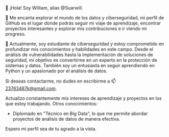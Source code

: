 👋 ¡Hola! Soy William, alias @Suarwill.

👀 Me encanta explorar el mundo de los datos y ciberseguridad, mi perfil de GitHub es el lugar donde podrás seguir mi viaje de aprendizaje, encontrar proyectos interesantes y explorar mis contribuciones e ir viendo mi progreso.

🌱 Actualmente, soy estudiante de ciberseguridad y estoy comprometido en profundizar mis conocimientos y habilidades en este campo. Desde el análisis de vulnerabilidades hasta la implementación de soluciones de seguridad, mi objetivo es convertirme en un experto en la protección de sistemas y datos. 
También soy un entusiasta en seguir aprendiendo en Python y un apasionado por el análisis de datos.

Si deseas contactarme, no dudes en escribirme a 📫 23763487k@gmail.com. 


Actualizo constantemente mis intereses de aprendizaje y proyectos en los que estoy trabajando. 
Otros conocimientos:
- Diplomado en "Técnico en Big Data", lo que me permite abordar proyectos de análisis de datos de manera efectiva.

Espero mi perfil sea de tu agrado a la vista.

<!---
Este es un repositorio especial, el cual tiene mi perfil principal.
You can click the Preview link to take a look at your changes.
--->
